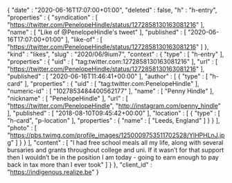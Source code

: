{
  "date" : "2020-06-16T17:07:00+01:00",
  "deleted" : false,
  "h" : "h-entry",
  "properties" : {
    "syndication" : [ "https://twitter.com/PenelopeHindle/status/1272858130163081216" ],
    "name" : [ "Like of @PenelopeHindle's tweet" ],
    "published" : [ "2020-06-16T17:07:00+01:00" ],
    "like-of" : [ "https://twitter.com/PenelopeHindle/status/1272858130163081216" ]
  },
  "kind" : "likes",
  "slug" : "2020/06/9ium7",
  "context" : {
    "type" : [ "h-entry" ],
    "properties" : {
      "uid" : [ "tag:twitter.com:1272858130163081216" ],
      "url" : [ "https://twitter.com/PenelopeHindle/status/1272858130163081216" ],
      "published" : [ "2020-06-16T11:46:41+00:00" ],
      "author" : [ {
        "type" : [ "h-card" ],
        "properties" : {
          "uid" : [ "tag:twitter.com:PenelopeHindle" ],
          "numeric-id" : [ "1027853484400562177" ],
          "name" : [ "Penny Hindle" ],
          "nickname" : [ "PenelopeHindle" ],
          "url" : [ "https://twitter.com/PenelopeHindle", "http://instagram.com/penny_hindle" ],
          "published" : [ "2018-08-10T09:45:42+00:00" ],
          "location" : [ {
            "type" : [ "h-card", "p-location" ],
            "properties" : {
              "name" : [ "Leeds, England" ]
            }
          } ],
          "photo" : [ "https://pbs.twimg.com/profile_images/1250009753511702528/YlHPHLnJ.jpg" ]
        }
      } ],
      "content" : [ "I had free school meals all my life, along with several bursaries and grants throughout college and uni. If it wasn’t for that support then I wouldn’t be in the position I am today - going to earn enough to pay back in tax more than I ever took" ]
    }
  },
  "client_id" : "https://indigenous.realize.be"
}
